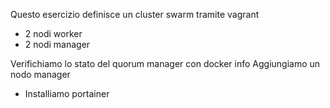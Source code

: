 Questo esercizio definisce un cluster swarm tramite vagrant
- 2 nodi worker
- 2 nodi manager


Verifichiamo lo stato del quorum manager con docker info
Aggiungiamo un nodo manager


- Installiamo portainer